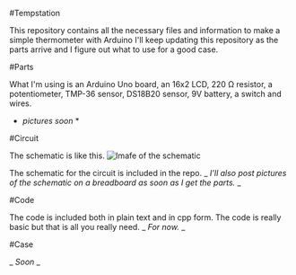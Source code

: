 #Tempstation

This repository contains all the necessary files and information to make a simple thermometer with Arduino
I'll keep updating this repository as the parts arrive and I figure out what to use for a good case.

#Parts

What I'm using is an Arduino Uno board, an 16x2 LCD, 220 Ω resistor, a potentiometer, TMP-36 sensor, DS18B20 sensor, 9V battery, a switch and wires.

* *pictures soon* *

#Circuit

The schematic is like this. 
![Imafe of the schematic](https://i.imgur.com/bxLvRt8.jpg)

The schematic for the circuit is included in the repo. 
_ _I'll also post pictures of the schematic on a breadboard as soon as I get the parts._ _

#Code

The code is included both in plain text and in cpp form. The code is really basic but that is all you really need. _ _For now._ _

#Case

_ _Soon_ _